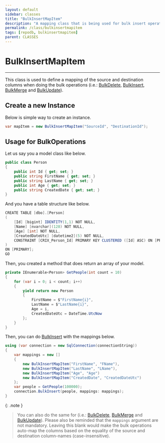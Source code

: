 ```yaml
---
layout: default
sidebar: classes
title: "BulkInsertMapItem"
description: "A mapping class that is being used for bulk insert operation."
permalink: /class/bulkinsertmapitem
tags: [repodb, bulkinsertmapitem]
parent: CLASSES
---
```


# BulkInsertMapItem

---

This class is used to define a mapping of the source and destination columns when doing the bulk operations (i.e.: [BulkDelete](/operation/bulkdelete), [BulkInsert](/operation/bulkinsert), [BulkMerge](/operation/bulkmerge) and [BulkUpdate](/operation/bulkupdate)).

## Create a new Instance

Below is simple way to create an instance.

```csharp
var mapItem = new BulkInsertMapItem("SourceId", "DestinationId");
```

## Usage for BulkOperations

Let us say you a model class like below.

```csharp
public class Person
{
    public int Id { get; set; }
    public string FirstName { get; set; }
    public string LastName { get; set; }
    public int Age { get; set; }
    public string CreatedDate { get; set; }
}
```

And you have a table structure like below.

```csharp
CREATE TABLE [dbo].[Person]
(
    [Id] [bigint] IDENTITY(1,1) NOT NULL,
    [Name] [nvarchar](128) NOT NULL,
    [Age] [int] NOT NULL,
    [CreatedDateUtc] [datetime2](5) NOT NULL,
    CONSTRAINT [CRIX_Person_Id] PRIMARY KEY CLUSTERED ([Id] ASC) ON [PRIMARY]
)
ON [PRIMARY];
GO
```

Then, you created a method that does return an array of your model.

```csharp
private IEnumerable<Person> GetPeople(int count = 10)
{
    for (var i = 0; i < count; i++)
    {
        yield return new Person
        {
            FirstName = $"FirstName{i}",
            LastName = $"LastName{i}",
            Age = i,
            CreatedDateUtc = DateTime.UtcNow
        };
    }
}
```

Then, you can do [BulkInsert](/operation/bulkinsert) with the mappings below.

```csharp
using (var connection = new SqlConnection(connectionString))
{
    var mappings = new []
    {
        new BulkInsertMapItem("FirstName", "FName"),
        new BulkInsertMapItem("LastName", "LName"),
        new BulkInsertMapItem("Age", "Age")
        new BulkInsertMapItem("CreatedDate", "CreatedDateUtc")
    };
    var people = GetPeople(100000);
    connection.BulkInsert(people, mappings: mappings);
}
```

{: .note }
> You can also do the same for (i.e.: [BulkDelete](/operation/bulkdelete), [BulkMerge](/operation/bulkmerge) and [BulkUpdate](/operation/bulkupdate)). Please also be reminded that the `mappings` argument are not mandatory. Leaving this blank would make the bulk operations auto-map the columns based on the equality of the source and destination column-names (case-insensitive).